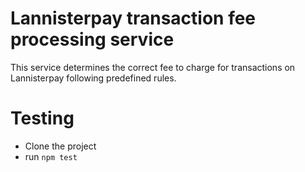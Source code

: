# Lannisterpay transaction fee processing service

This service determines the correct fee to charge for transactions on Lannisterpay following predefined rules.

# Testing
- Clone the project
-  run ```npm test```